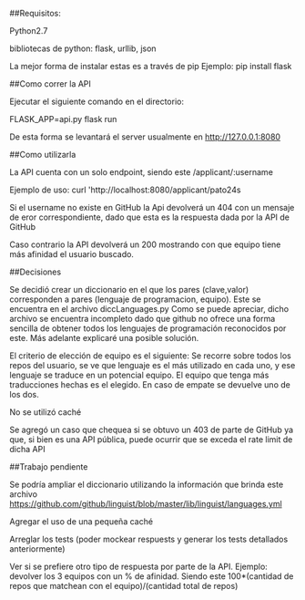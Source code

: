 ##Requisitos:

Python2.7

bibliotecas de python: flask, urllib, json

La mejor forma de instalar estas es a través de pip
Ejemplo: pip install flask


##Como correr la API

Ejecutar el siguiente comando en el directorio:

FLASK_APP=api.py flask run

De esta forma se levantará el server usualmente en http://127.0.0.1:8080

##Como utilizarla

La API cuenta con un solo endpoint, siendo este /applicant/:username

Ejemplo de uso: curl 'http://localhost:8080/applicant/pato24s

Si el username no existe en GitHub la Api devolverá un 404 con un mensaje de eror correspondiente, dado que esta es la respuesta dada por la API de GitHub

Caso contrario la API devolverá un 200 mostrando con que equipo tiene más afinidad el usuario buscado.

##Decisiones

Se decidió crear un diccionario en el que los pares (clave,valor) corresponden a pares (lenguaje de programacion, equipo). Este se encuentra en el archivo diccLanguages.py
Como se puede apreciar, dicho archivo se encuentra incompleto dado que github no ofrece una forma sencilla de obtener todos los lenguajes de programación reconocidos por este. Más adelante explicaré una posible solución.

El criterio de elección de equipo es el siguiente: Se recorre sobre todos los repos del usuario, se ve que lenguaje es el más utilizado en cada uno, y ese lenguaje se traduce en un potencial equipo. El equipo que tenga más traducciones hechas es el elegido. En caso de empate se devuelve uno de los dos.

No se utilizó caché

Se agregó un caso que chequea si se obtuvo un 403 de parte de GitHub ya que, si bien es una API pública, puede ocurrir que se exceda el rate limit de dicha API



##Trabajo pendiente

Se podría ampliar el diccionario utilizando la información que brinda este archivo https://github.com/github/linguist/blob/master/lib/linguist/languages.yml

Agregar el uso de una pequeña caché

Arreglar los tests (poder mockear respuests y generar los tests detallados anteriormente)

Ver si se prefiere otro tipo de respuesta por parte de la API. Ejemplo: devolver los 3 equipos con un % de afinidad. Siendo este 100*(cantidad de repos que matchean con el equipo)/(cantidad total de repos)